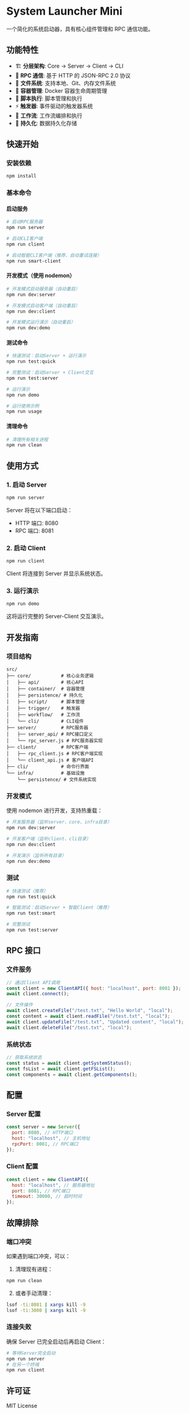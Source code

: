 # System Launcher Mini

一个简化的系统启动器，具有核心组件管理和 RPC 通信功能。

## 功能特性

- 🏗️ **分层架构**: Core → Server → Client → CLI
- 🔄 **RPC 通信**: 基于 HTTP 的 JSON-RPC 2.0 协议
- 📁 **文件系统**: 支持本地、Git、内存文件系统
- 🐳 **容器管理**: Docker 容器生命周期管理
- 📜 **脚本执行**: 脚本管理和执行
- ⚡ **触发器**: 事件驱动的触发器系统
- 🔄 **工作流**: 工作流编排和执行
- 💾 **持久化**: 数据持久化存储

## 快速开始

### 安装依赖

```bash
npm install
```

### 基本命令

#### 启动服务

```bash
# 启动RPC服务器
npm run server

# 启动CLI客户端
npm run client

# 启动智能CLI客户端（推荐，自动重试连接）
npm run smart-client
```

#### 开发模式（使用 nodemon）

```bash
# 开发模式启动服务器（自动重启）
npm run dev:server

# 开发模式启动客户端（自动重启）
npm run dev:client

# 开发模式运行演示（自动重启）
npm run dev:demo
```

#### 测试命令

```bash
# 快速测试：启动Server + 运行演示
npm run test:quick

# 完整测试：启动Server + Client交互
npm run test:server

# 运行演示
npm run demo

# 运行使用示例
npm run usage
```

#### 清理命令

```bash
# 清理所有相关进程
npm run clean
```

## 使用方式

### 1. 启动 Server

```bash
npm run server
```

Server 将在以下端口启动：

- HTTP 端口: 8080
- RPC 端口: 8081

### 2. 启动 Client

```bash
npm run client
```

Client 将连接到 Server 并显示系统状态。

### 3. 运行演示

```bash
npm run demo
```

这将运行完整的 Server-Client 交互演示。

## 开发指南

### 项目结构

```
src/
├── core/           # 核心业务逻辑
│   ├── api/        # 核心API
│   ├── container/  # 容器管理
│   ├── persistence/ # 持久化
│   ├── script/     # 脚本管理
│   ├── trigger/    # 触发器
│   ├── workflow/   # 工作流
│   └── cli/        # CLI组件
├── server/         # RPC服务器
│   ├── server_api/ # RPC接口定义
│   └── rpc_server.js # RPC服务器实现
├── client/         # RPC客户端
│   ├── rpc_client.js # RPC客户端实现
│   └── client_api.js # 客户端API
├── cli/            # 命令行界面
└── infra/          # 基础设施
    └── persistence/ # 文件系统实现
```

### 开发模式

使用 nodemon 进行开发，支持热重载：

```bash
# 开发服务器（监听server、core、infra目录）
npm run dev:server

# 开发客户端（监听client、cli目录）
npm run dev:client

# 开发演示（监听所有目录）
npm run dev:demo
```

### 测试

```bash
# 快速测试（推荐）
npm run test:quick

# 智能测试：启动Server + 智能Client（推荐）
npm run test:smart

# 完整测试
npm run test:server
```

## RPC 接口

### 文件服务

```javascript
// 通过Client API调用
const client = new ClientAPI({ host: "localhost", port: 8081 });
await client.connect();

// 文件操作
await client.createFile("/test.txt", "Hello World", "local");
const content = await client.readFile("/test.txt", "local");
await client.updateFile("/test.txt", "Updated content", "local");
await client.deleteFile("/test.txt", "local");
```

### 系统状态

```javascript
// 获取系统状态
const status = await client.getSystemStatus();
const fsList = await client.getFSList();
const components = await client.getComponents();
```

## 配置

### Server 配置

```javascript
const server = new Server({
  port: 8080, // HTTP端口
  host: "localhost", // 主机地址
  rpcPort: 8081, // RPC端口
});
```

### Client 配置

```javascript
const client = new ClientAPI({
  host: "localhost", // 服务器地址
  port: 8081, // RPC端口
  timeout: 30000, // 超时时间
});
```

## 故障排除

### 端口冲突

如果遇到端口冲突，可以：

1. 清理现有进程：

```bash
npm run clean
```

2. 或者手动清理：

```bash
lsof -ti:8081 | xargs kill -9
lsof -ti:3000 | xargs kill -9
```

### 连接失败

确保 Server 已完全启动后再启动 Client：

```bash
# 等待Server完全启动
npm run server
# 在另一个终端
npm run client
```

## 许可证

MIT License
